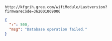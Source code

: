 `http://kfgrih.gree.com/wifiModule/Lastversion?firmwareCode=362001069006`

```json
{
  "r": 500,
  "msg": "Database operation failed."
}
```